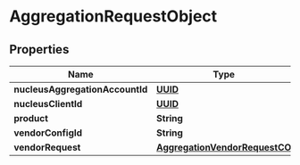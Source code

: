 
# AggregationRequestObject

## Properties
Name | Type | Description | Notes
------------ | ------------- | ------------- | -------------
**nucleusAggregationAccountId** | [**UUID**](UUID.md) |  |  [optional]
**nucleusClientId** | [**UUID**](UUID.md) |  |  [optional]
**product** | **String** |  |  [optional]
**vendorConfigId** | **String** |  |  [optional]
**vendorRequest** | [**AggregationVendorRequestCO**](AggregationVendorRequestCO.md) |  |  [optional]



